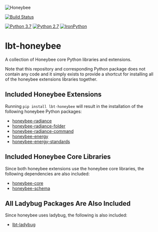 
![Honeybee](http://www.ladybug.tools/assets/img/honeybee.png)

[![Build Status](https://github.com/ladybug-tools/lbt-honeybee/workflows/CI/badge.svg)](https://github.com/ladybug-tools/lbt-honeybee/actions)

[![Python 3.7](https://img.shields.io/badge/python-3.7-blue.svg)](https://www.python.org/downloads/release/python-370/) [![Python 2.7](https://img.shields.io/badge/python-2.7-green.svg)](https://www.python.org/downloads/release/python-270/) [![IronPython](https://img.shields.io/badge/ironpython-2.7-red.svg)](https://github.com/IronLanguages/ironpython2/releases/tag/ipy-2.7.8/)

# lbt-honeybee

A collection of Honeybee core Python libraries and extensions.

Note that this repository and corresponding Python package does not contain any
code and it simply exists to provide a shortcut for installing all of the honeybee
extensions libraries together.

## Included Honeybee Extensions

Running `pip install lbt-honeybee` will result in the installation of the following
honeybee Python packages:

* [honeybee-radiance](https://github.com/ladybug-tools/honeybee-radiance)
* [honeybee-radiance-folder](https://github.com/ladybug-tools/honeybee-radiance-folder)
* [honeybee-radiance-command](https://github.com/ladybug-tools/honeybee-radiance-command)
* [honeybee-energy](https://github.com/ladybug-tools/honeybee-energy)
* [honeybee-energy-standards](https://github.com/ladybug-tools/honeybee-energy-standards)

## Included Honeybee Core Libraries

Since both honeybee extensions use the honeybee core libraries, the following
dependencies are also included:

* [honeybee-core](https://github.com/ladybug-tools/honeybee-core)
* [honeybee-schema](https://github.com/ladybug-tools/honeybee-schema)

## All Ladybug Packages Are Also Included

Since honeybee uses ladybug, the following is also included:

* [lbt-ladybug](https://github.com/ladybug-tools/lbt-ladybug)
